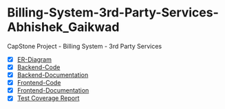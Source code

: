 # Billing-System-3rd-Party-Services-Abhishek_Gaikwad
CapStone Project - Billing System - 3rd Party Services 
- [x] [ER-Diagram](https://github.com/Gaikwad-Abhishek/Billing-System-3rd-Party-Services-Abhishek_Gaikwad/tree/main/ER-Diagram)
- [x] [Backend-Code](https://github.com/Gaikwad-Abhishek/Billing-System-3rd-Party-Services-Abhishek_Gaikwad/tree/main/Backend-Code)
- [x] [Backend-Documentation](https://github.com/Gaikwad-Abhishek/Billing-System-3rd-Party-Services-Abhishek_Gaikwad/tree/main/Backend-Documentation)
- [x] [Frontend-Code](https://github.com/Gaikwad-Abhishek/Billing-System-3rd-Party-Services-Abhishek_Gaikwad/tree/main/Frontend-Code/src)
- [x] [Frontend-Documentation](https://github.com/Gaikwad-Abhishek/Billing-System-3rd-Party-Services-Abhishek_Gaikwad/tree/main/Frontend-Documentation/documentation)
- [x] [Test Coverage Report](https://github.com/Gaikwad-Abhishek/Billing-System-3rd-Party-Services-Abhishek_Gaikwad/tree/main/TestCoverageReports)
